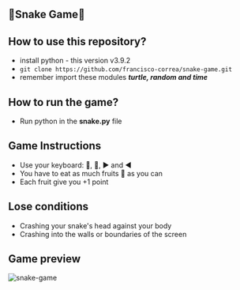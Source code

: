 ## :snake:Snake Game:snake:

## How to use this repository?
* install python - this version v3.9.2
*  `git clone https://github.com/francisco-correa/snake-game.git`
* remember import these modules ***turtle, random and time***

## How to run the game?
*  Run python in the **snake.py** file

## Game Instructions
* Use your keyboard: :arrow_up_small:, :arrow_down_small:, :arrow_forward: and :arrow_backward:
* You have to eat as much fruits :red_circle: as you can
* Each fruit give you +1 point

## Lose conditions
* Crashing your snake's head against your body
* Crashing into the walls or boundaries of the screen

## Game preview
![snake-game](https://i.imgur.com/OscOBIj.gif)

